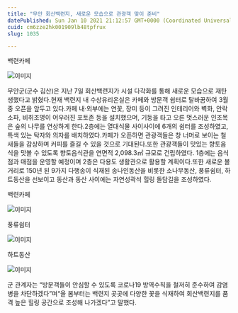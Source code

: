 ```yaml
---
title: "무안 회산백련지, 새로운 모습으로 관광객 맞이 준비"
datePublished: Sun Jan 10 2021 21:12:57 GMT+0000 (Coordinated Universal Time)
cuid: cm6zze2hk001909lb48tpfrux
slug: 1035

---
```



백련카페

![이미지](https://cdn.hashnode.com/res/hashnode/image/upload/v1739248052825/a5b4e363-a228-4a5a-b222-adc1098841eb.jpeg)

무안군(군수 김산)은 지난 7일 회산백련지가 시설 다각화를 통해 새로운 모습으로 재탄생했다고 밝혔다.현재 백련지 내 수상유리온실은 카페와 방문객 쉼터로 탈바꿈하여 3월 중 오픈을 앞두고 있다.카페 내·외부에는 연꽃, 장미 등이 그려진 인테리어와 벽화, 안락 소파, 비취조명이 어우러진 포토존 등을 설치했으며, 기둥을 타고 오른 멋스러운 인조목은 숲의 나무를 연상하게 한다.2층에는 열대식물 사이사이에 6개의 쉼터를 조성하였고, 특색 있는 탁자와 의자를 배치하였다.카페가 오픈하면 관광객들은 창 너머로 보이는 철새들을 감상하며 커피를 즐길 수 있을 것으로 기대된다.또한 관광객들이 맛있는 향토음식을 맛볼 수 있도록 향토음식관을 연면적 2,098.3㎡ 규모로 건립하였다. 1층에는 음식점과 매점을 운영할 예정이며 2층은 다용도 생활관으로 활용할 계획이다.또한 새로운 볼거리로 150년 된 9가지 다행송이 식재된 송나인동산을 비롯한 소나무동산, 풍류쉼터, 하트동산을 선보이고 동산과 동산 사이에는 자연성곽석 힐링 돌담길을 조성하였다.

백련카페

![이미지](https://cdn.hashnode.com/res/hashnode/image/upload/v1739248055878/31f7763f-25eb-4fcf-929e-49ef2639d0d3.jpeg)

풍류쉼터

![이미지](https://cdn.hashnode.com/res/hashnode/image/upload/v1739248058633/603cddf9-c4e0-4205-ba87-79677c6a00ef.jpeg)

하트동산

![이미지](https://cdn.hashnode.com/res/hashnode/image/upload/v1739248061120/3c5593c3-e82e-420b-9636-88e59e15624c.jpeg)

군 관계자는 “방문객들이 안심할 수 있도록 코로나19 방역수칙을 철저히 준수하여 감염병을 차단하겠다”며“올 봄부터는 백련지 곳곳에 다양한 꽃을 식재하여 회산백련지를 품격 높은 힐링 공간으로 조성해 나가겠다”고 말했다.